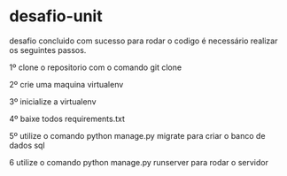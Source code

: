 # desafio-unit
desafio concluido com sucesso 
para rodar o codigo é necessário realizar os seguintes passos.

1º clone o repositorio com o comando git clone

2º crie uma maquina virtualenv

3º inicialize a virtualenv

4º baixe todos requirements.txt

5º utilize o comando python manage.py migrate para criar o banco de dados sql

6 utilize o comando python manage.py runserver para rodar o servidor
